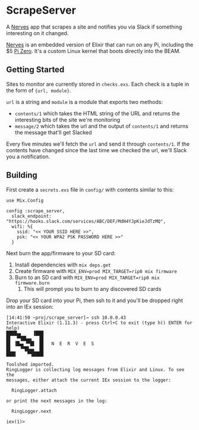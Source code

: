 # ScrapeServer

A [Nerves](https://www.nerves-project.org/) app that scrapes a site and notifies you via Slack if something interesting on it changed.

[Nerves](https://www.nerves-project.org/) is an embedded version of Elixir that can run on any Pi, including the $5 [Pi Zero](https://www.raspberrypi.org/products/raspberry-pi-zero/). It's a custom Linux kernel that boots directly into the BEAM.

## Getting Started

Sites to monitor are currently stored in `checks.exs`. Each check is a tuple in the form of `{url, module}`.

`url` is a string and `module` is a module that exports two methods:

* `contents/1` which takes the HTML string of the URL and returns the interesting bits of the site we're monitoring
* `message/2` which takes the url and the output of `contents/1` and returns the message that'll get Slacked

Every five minutes we'll fetch the `url` and send it through `contents/1`. If the contents have changed since the last time we checked the url, we'll Slack you a notification.

## Building

First create a `secrets.exs` file in `config/` with contents similar to this:

```
use Mix.Config

config :scrape_server,
  slack_endpoint: "https://hooks.slack.com/services/ABC/DEF/MdH4YJpKieJdTzMQ",
  wifi: %{
    ssid: "<< YOUR SSID HERE >>",
    psk: "<< YOUR WPA2 PSK PASSWORD HERE >>"
  }
```

Next burn the app/firmware to your SD card:

  1. Install dependencies with `mix deps.get`
  1. Create firmware with `MIX_ENV=prod MIX_TARGET=rip0 mix firmware`
  1. Burn to an SD card with `MIX_ENV=prod MIX_TARGET=rip0 mix firmware.burn`
      1. This will prompt you to burn to any discovered SD cards

Drop your SD card into your Pi, then ssh to it and you'll be dropped right into an IEx session:

```
[14:41:50 ~proj/scrape_server]→ ssh 10.0.0.43
Interactive Elixir (1.11.3) - press Ctrl+C to exit (type h() ENTER for help)
████▄▖    ▐███
█▌  ▀▜█▙▄▖  ▐█
█▌ ▐█▄▖▝▀█▌ ▐█   N  E  R  V  E  S
█▌   ▝▀█▙▄▖ ▐█
███▌    ▀▜████

Toolshed imported.
RingLogger is collecting log messages from Elixir and Linux. To see the
messages, either attach the current IEx session to the logger:

  RingLogger.attach

or print the next messages in the log:

  RingLogger.next

iex(1)>
```